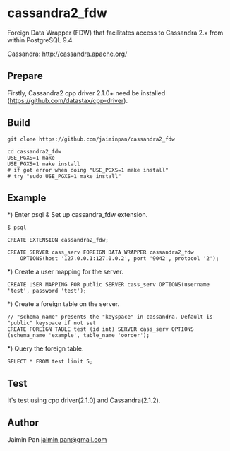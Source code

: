 cassandra2_fdw
==============

Foreign Data Wrapper (FDW) that facilitates access to Cassandra 2.x from within PostgreSQL 9.4.

Cassandra: http://cassandra.apache.org/

## Prepare

Firstly, Cassandra2 cpp driver 2.1.0+ need be installed (https://github.com/datastax/cpp-driver).

## Build

```
git clone https://github.com/jaiminpan/cassandra2_fdw

cd cassandra2_fdw
USE_PGXS=1 make
USE_PGXS=1 make install 
# if got error when doing "USE_PGXS=1 make install"
# try "sudo USE_PGXS=1 make install"
```

## Example

*) Enter psql & Set up cassandra_fdw extension.

	$ psql

	CREATE EXTENSION cassandra2_fdw;

	CREATE SERVER cass_serv FOREIGN DATA WRAPPER cassandra2_fdw 
		OPTIONS(host '127.0.0.1:127.0.0.2', port '9042', protocol '2');


*) Create a user mapping for the server.

	CREATE USER MAPPING FOR public SERVER cass_serv OPTIONS(username 'test', password 'test');


*) Create a foreign table on the server.

	// "schema_name" presents the "keyspace" in cassandra. Default is "public" keyspace if not set
	CREATE FOREIGN TABLE test (id int) SERVER cass_serv OPTIONS (schema_name 'example', table_name 'oorder');


*) Query the foreign table.

	SELECT * FROM test limit 5;

## Test

It's test using cpp driver(2.1.0) and Cassandra(2.1.2).

## Author

Jaimin Pan jaimin.pan@gmail.com
